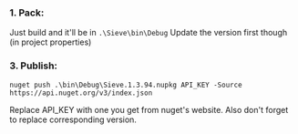 ### 1. Pack:
Just build and it'll be in `.\Sieve\bin\Debug`
Update the version first though (in project properties)
### 3. Publish:
```
nuget push .\bin\Debug\Sieve.1.3.94.nupkg API_KEY -Source https://api.nuget.org/v3/index.json
```
Replace API_KEY with one you get from nuget's website.
Also don't forget to replace corresponding version.
